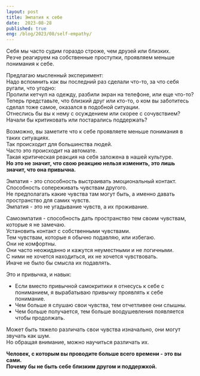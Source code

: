```yaml
---
layout: post
title: Эмпатия к себе
date:  2023-08-28
published: true
eng: /blog/2023/08/self-empathy/
---
```

Себя мы часто судим гораздо строже, чем друзей или близких.\
Резче реагируем на собственные проступки, проявляем меньше понимания к себе.

Предлагаю мысленный эксперимент:\
Надо вспомнить как вы последний раз сделали что-то, за что себя ругали, что угодно:\
Пролили кетчуп на одежду, разбили экран на телефоне, или еще что-то?\
Теперь представьте, что близкий друг или кто-то, о ком вы заботитесь сделал тоже самое, оказался в подобной ситуации.\
Отнеслись бы вы к нему с осуждением или скорее с сочувствием?\
Начали бы критиковать или постарались поддержать?

Возможно, вы заметите что к себе проявляете меньше понимания в таких ситуациях.\
Так происходит для большинства людей.\
Часто это происходит на автомате.\
Такая критическая реакция на себя заложена в нашей культуре.\
**Но это не значит, что свою реакцию нельзя изменить, это лишь значит, что она привычна.**

Эмпатия - это способность выстраивать эмоциональный контакт.\
Способность сопереживать чувствам другого.\
Не предполагать какие чувства там могут быть, а именно давать пространство для самих чувств.\
Эмпатия - это не угадывание чувств, а их проживание.

Самоэмпатия - способность дать пространство тем своим чувствам, которые я не замечаю.\
Установить контакт с собственными чувствами.\
Тем чувствам, которые я обычно подавляю, или избегаю.\
Они не комфортны.\
Они часто неожиданно и кажутся неуместными и не логичными.\
С ними не хочется находиться, их не хочется чувствовать.\
Иначе не было бы смысла их подавлять.

Это и привычка, и навык:
* Если вместо привычной самокритики я отнесусь к себе с пониманием, я вырабатываю привычку проявлять к себе понимание.
* Чем больше я слушаю свои чувства, тем отчетливее они слышны.
* Чем больше получается, тем больше воодушевления появляется чтобы продолжать.

Может быть тяжело различать свои чувства изначально, они могут звучать как шум.\
Но обращая внимание, можно научиться различать их.

**Человек, с которым вы проводите больше всего времени - это вы сами.\
Почему бы не быть себе близким другом и поддержкой.**
